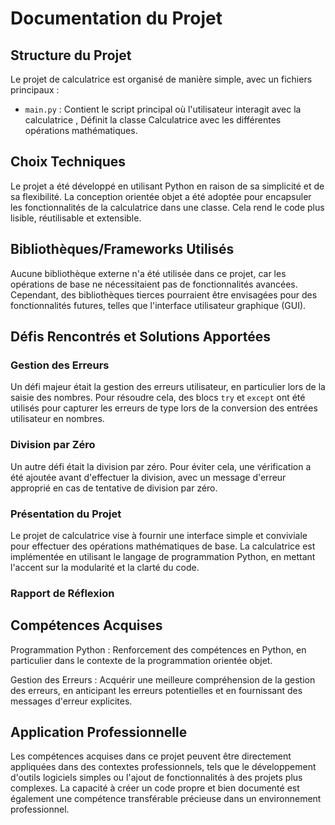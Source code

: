 # Documentation du Projet

## Structure du Projet

Le projet de calculatrice est organisé de manière simple, avec un fichiers principaux :

- `main.py` : Contient le script principal où l'utilisateur interagit avec la calculatrice , Définit la classe Calculatrice avec les différentes opérations mathématiques.

## Choix Techniques

Le projet a été développé en utilisant Python en raison de sa simplicité et de sa flexibilité. La conception orientée objet a été adoptée pour encapsuler les fonctionnalités de la calculatrice dans une classe. Cela rend le code plus lisible, réutilisable et extensible.

## Bibliothèques/Frameworks Utilisés

Aucune bibliothèque externe n'a été utilisée dans ce projet, car les opérations de base ne nécessitaient pas de fonctionnalités avancées. Cependant, des bibliothèques tierces pourraient être envisagées pour des fonctionnalités futures, telles que l'interface utilisateur graphique (GUI).

## Défis Rencontrés et Solutions Apportées

### Gestion des Erreurs

Un défi majeur était la gestion des erreurs utilisateur, en particulier lors de la saisie des nombres. Pour résoudre cela, des blocs `try` et `except` ont été utilisés pour capturer les erreurs de type lors de la conversion des entrées utilisateur en nombres.


### Division par Zéro

Un autre défi était la division par zéro. Pour éviter cela, une vérification a été ajoutée avant d'effectuer la division, avec un message d'erreur approprié en cas de tentative de division par zéro.


### Présentation du Projet

Le projet de calculatrice vise à fournir une interface simple et conviviale pour effectuer des opérations mathématiques de base. La calculatrice est implémentée en utilisant le langage de programmation Python, en mettant l'accent sur la modularité et la clarté du code.

### Rapport de Réflexion

## Compétences Acquises
Programmation Python : Renforcement des compétences en Python, en particulier dans le contexte de la programmation orientée objet.

Gestion des Erreurs : Acquérir une meilleure compréhension de la gestion des erreurs, en anticipant les erreurs potentielles et en fournissant des messages d'erreur explicites.

## Application Professionnelle
Les compétences acquises dans ce projet peuvent être directement appliquées dans des contextes professionnels, tels que le développement d'outils logiciels simples ou l'ajout de fonctionnalités à des projets plus complexes. La capacité à créer un code propre et bien documenté est également une compétence transférable précieuse dans un environnement professionnel.
